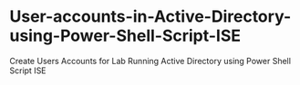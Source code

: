 # User-accounts-in-Active-Directory-using-Power-Shell-Script-ISE
Create Users Accounts for Lab Running Active Directory using Power Shell Script ISE
